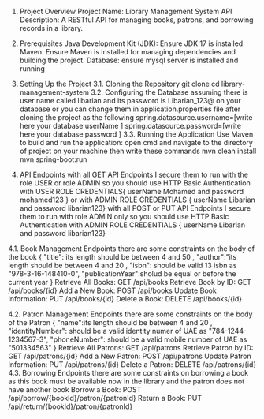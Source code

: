 1. Project Overview
Project Name: Library Management System API
Description: A RESTful API for managing books, patrons, and borrowing records in a library.
2. Prerequisites
Java Development Kit (JDK): Ensure JDK 17 is installed.
Maven: Ensure Maven is installed for managing dependencies and building the project.
Database: ensure mysql server is installed and running 

3. Setting Up the Project
3.1. Cloning the Repository
   git clone <repository-url>
   cd library-management-system
3.2. Configuring the Database
   assuming there is user name called libarian and its password is Libarian_123@ on your database or you can change them in application.properties file after cloning the project
   as the following 
   spring.datasource.username=[write here your database userName ]
   spring.datasource.password=[write here your database password ]
3.3. Running the Application
   Use Maven to build and run the application:
   open cmd and navigate to the directory of project on your machine
   then write these commands
   mvn clean install
   mvn spring-boot:run

4. API Endpoints
with all GET API Endpoints I secure them to run with the role USER or role ADMIN so you should use HTTP Basic Authentication with
USER ROLE CREDENTIALS{ userName  Mohamed and password  mohamed123 }
or with ADMIN ROLE CREDENTIALS { userName  Libarian and password  libarian123}
with all POST or PUT  API Endpoints I secure them to run with role ADMIN only so you should use HTTP Basic Authentication with ADMIN ROLE CREDENTIALS { userName  Libarian and password  libarian123}

4.1. Book Management Endpoints
  there are some constraints on the body of the book 
  {
    "title": its length should be between 4 and 50 ,
    "author":"its length should be between 4 and 20 ,
    "isbn": should be valid 13 isbn as "978-3-16-148410-0",
    "publicationYear":sholud be equal or before the current year
  }
  Retrieve All Books: GET /api/books
  Retrieve Book by ID: GET /api/books/{id}
  Add a New Book: POST /api/books
  Update Book Information: PUT /api/books/{id}
  Delete a Book: DELETE /api/books/{id}
  
4.2. Patron Management Endpoints
  there are some constraints on the body of the Patron 
  {
   "name":its length should be between 4 and 20 ,
    "identityNumber": should be a valid identity numer of UAE as "784-1244-1234567-3",
    "phoneNumber": should be a valid mobile number of UAE as "501334563"
  }
  Retrieve All Patrons: GET /api/patrons
  Retrieve Patron by ID: GET /api/patrons/{id}
  Add a New Patron: POST /api/patrons
  Update Patron Information: PUT /api/patrons/{id}
  Delete a Patron: DELETE /api/patrons/{id}
4.3. Borrowing Endpoints
   there are some constraints on borrowing a book 
   as this book must be available now in the library and the patron does not have another book
  Borrow a Book: POST /api/borrow/{bookId}/patron/{patronId}
  Return a Book: PUT /api/return/{bookId}/patron/{patronId}











   
